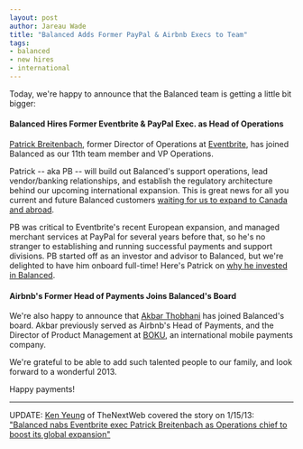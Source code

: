 ```yaml
---
layout: post
author: Jareau Wade
title: "Balanced Adds Former PayPal & Airbnb Execs to Team"
tags:
- balanced
- new hires
- international
---
```


Today, we're happy to announce that the Balanced team is getting a little bit bigger: 

#### Balanced Hires Former Eventbrite & PayPal Exec. as Head of Operations

[Patrick Breitenbach](http://www.linkedin.com/in/pbreitenbach), former Director of Operations at [Eventbrite](http://www.eventbrite.com), has joined Balanced as our 11th team member and VP Operations. 

Patrick -- aka PB -- will build out Balanced's support operations, lead vendor/banking relationships, and establish the regulatory architecture behind our upcoming international expansion. This is great news for all you current and future Balanced customers [waiting for us to expand to Canada and abroad](https://github.com/balanced/balanced-api/issues/23).

PB was critical to Eventbrite's recent European expansion, and managed merchant services at PayPal for several years before that, so he's no stranger to establishing and running successful payments and support divisions. PB started off as an investor and advisor to Balanced, but we're delighted to have him onboard full-time! Here's Patrick on [why he invested in Balanced](http://www.quora.com/Balanced/Why-did-you-invest-in-Balanced/answer/Patrick-Breitenbach).

#### Airbnb's Former Head of Payments Joins Balanced's Board
We're also happy to announce that [Akbar Thobhani](http://www.linkedin.com/in/akbart) has joined Balanced's board. Akbar previously served as Airbnb's Head of Payments, and the Director of Product Management at [BOKU](http://www.boku.com/), an international mobile payments company. 

We're grateful to be able to add such talented people to our family, and look forward to a wonderful 2013. 

Happy payments!

____
UPDATE: [Ken Yeung](http://www.twitter.com/thenextkenyeung) of TheNextWeb covered the story on 1/15/13: ["Balanced nabs Eventbrite exec Patrick Breitenbach as Operations chief to boost its global expansion"](http://thenextweb.com/insider/2013/01/15/balanced-hires-eventbrite-exec-patrick-breitenbach/)
